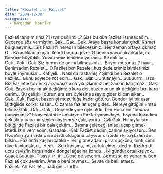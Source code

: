 ```yaml
---
title: "Rezalet ile Fazilet"
date: "2004-12-08"
categories: 
  - Kargadan Haberler
---
```


Fazileti tanır mısınız ? Hayır değil mi...? Size bu gün Fazilet'i tanıtacağım. Geçende söz vermiştim. Gak...Gak...Guk. Araya başka konular girdi. Kısmet bu güneymiş... Siz Fazilet'i nereden bileceksiniz...Her zaman ortaya çıkmaz O... Karanlıklarda uçar. Kendi başına gezer. O benim yavruluk arkadaşım. Beraber büyüdük. Yuvalarımız birbirine yakındı... Bir dakika... Gak...Gak...Gak. Siz benim de adımı bilmezsiniz... Biliyor musunuz ? hayır... Benim adım Rezalet... O Fazilet ben Rezalet, kuş dedelerimiz isimlerimizi böyle koymuşlar... Kafiyeli... Nasıl da rastlamış ? Şimdi ben Rezalet o Fazilet... Bunu böylece not edin.... Gak...Gak... Unutmayın...Guuuurrr. Tısss. Biz Faziletle çok eski arkadaşız ama yıldızlarımız her zaman barışmaz... Gak. Gak. Bazen benim ak dediğime o kara der, bazen onun ak dediğine ben kara derim... Bu çelişkili durum ara sıra öylesine uzayıp gider ki can sıkar... Gak...Guk. Fazilet bazen işi muzurluğa kadar götürür. Benden iyi bir azar işittiğinde korkar susar... O zaman fazilet uçar gider... Nereye gittiğini kimse bilmez Gak...Gak...Gak... Geçende yine öyle oldu, ben Hoca'nın “bedava danışmanlık” hikayesini size anlatırken Fazilet yanımdaydı, boyuna kanadımı çekiştirip bana bir şeyler söylemeye çalışıyordu...Gak.Guk. Hocayla işim bittiğinde Fazileti bir dala çektim... Başına geleceği anladı uçup gitmek istedi. İzin vermedim. Gaaaaak. –Bak Fazilet dedim, canımı sıkıyorsun... Ben Hoca'nın şu sırada para derdi olduğunu biliyorum. İstedim ki başkaları da bilsin... Fazilet'in kaşları çatıldı – İleri gitme adamı para düşkünü, pinti, cimri diye tanıtacaksın... dedi. – Sen karışma, muzurluk etme...dedim. Kızdı gitti, uçtu ceviz'in karşısındaki döngel ağacına kondu... İki gündür ortalıkta yok... Gaaak.Guuuuk. Tıssss. Ihı Ihı...Gene de severim. Gelmezse ne yaparım. Ben Fazileti çok severim. Ama o beni sevmez... Sevse de belli etmez... Fazilet...Ah Fazilet... hadi gel... Ihı Ihı.
